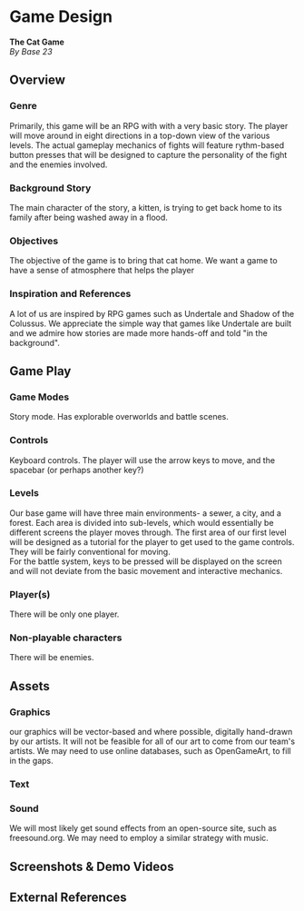 # Game Design
**The Cat Game**  
*By Base 23*
## Overview

### Genre
Primarily, this game will be an RPG with with a very basic story. The player will move around in eight directions in a top-down view of the various levels.
The actual gameplay mechanics of fights will feature rythm-based button presses that will be designed to capture the personality of the fight and the enemies involved. 

### Background Story
The main character of the story, a kitten, is trying to get back home to its family after being washed away in a flood.

### Objectives
The objective of the game is to bring that cat home. We want a game to have a sense of atmosphere that helps the player 

### Inspiration and References
A lot of us are inspired by RPG games such as Undertale and Shadow of the Colussus. We appreciate the simple way that games like Undertale are built
and we admire how stories are made more hands-off and told "in the background".

## Game Play

### Game Modes
Story mode. Has explorable overworlds and battle scenes.

### Controls
Keyboard controls. The player will use the arrow keys to move, and the spacebar (or perhaps another key?)

### Levels
Our base game will have three main environments- a sewer, a city, and a forest. Each area is divided into sub-levels, which would essentially be
different screens the player moves through.
The first area of our first level will be designed as a tutorial for the player to get used to the game controls. They will be fairly conventional for moving.  
For the battle system, keys to be pressed will be displayed on the screen and will not deviate from the basic movement and interactive mechanics.

### Player(s)
There will be only one player.

### Non-playable characters
There will be enemies.

## Assets

### Graphics
our graphics will be vector-based and where possible, digitally hand-drawn by our artists. It will not be feasible for all of our art to come from our team's artists.
We may need to use online databases, such as OpenGameArt, to fill in the gaps.
### Text

### Sound
We will most likely get sound effects from an open-source site, such as freesound.org. We may need to employ a similar strategy with music.
## Screenshots & Demo Videos

## External References

